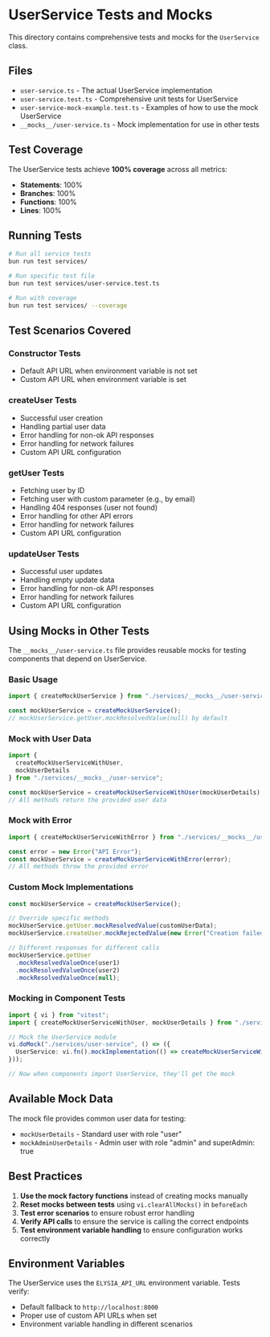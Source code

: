 # UserService Tests and Mocks

This directory contains comprehensive tests and mocks for the `UserService` class.

## Files

- `user-service.ts` - The actual UserService implementation
- `user-service.test.ts` - Comprehensive unit tests for UserService
- `user-service-mock-example.test.ts` - Examples of how to use the mock UserService
- `__mocks__/user-service.ts` - Mock implementation for use in other tests

## Test Coverage

The UserService tests achieve **100% coverage** across all metrics:
- **Statements**: 100%
- **Branches**: 100%
- **Functions**: 100%
- **Lines**: 100%

## Running Tests

```bash
# Run all service tests
bun run test services/

# Run specific test file
bun run test services/user-service.test.ts

# Run with coverage
bun run test services/ --coverage
```

## Test Scenarios Covered

### Constructor Tests
- Default API URL when environment variable is not set
- Custom API URL when environment variable is set

### createUser Tests
- Successful user creation
- Handling partial user data
- Error handling for non-ok API responses
- Error handling for network failures
- Custom API URL configuration

### getUser Tests
- Fetching user by ID
- Fetching user with custom parameter (e.g., by email)
- Handling 404 responses (user not found)
- Error handling for other API errors
- Error handling for network failures
- Custom API URL configuration

### updateUser Tests
- Successful user updates
- Handling empty update data
- Error handling for non-ok API responses
- Error handling for network failures
- Custom API URL configuration

## Using Mocks in Other Tests

The `__mocks__/user-service.ts` file provides reusable mocks for testing components that depend on UserService.

### Basic Usage

```typescript
import { createMockUserService } from "./services/__mocks__/user-service";

const mockUserService = createMockUserService();
// mockUserService.getUser.mockResolvedValue(null) by default
```

### Mock with User Data

```typescript
import { 
  createMockUserServiceWithUser, 
  mockUserDetails 
} from "./services/__mocks__/user-service";

const mockUserService = createMockUserServiceWithUser(mockUserDetails);
// All methods return the provided user data
```

### Mock with Error

```typescript
import { createMockUserServiceWithError } from "./services/__mocks__/user-service";

const error = new Error("API Error");
const mockUserService = createMockUserServiceWithError(error);
// All methods throw the provided error
```

### Custom Mock Implementations

```typescript
const mockUserService = createMockUserService();

// Override specific methods
mockUserService.getUser.mockResolvedValue(customUserData);
mockUserService.createUser.mockRejectedValue(new Error("Creation failed"));

// Different responses for different calls
mockUserService.getUser
  .mockResolvedValueOnce(user1)
  .mockResolvedValueOnce(user2)
  .mockResolvedValueOnce(null);
```

### Mocking in Component Tests

```typescript
import { vi } from "vitest";
import { createMockUserServiceWithUser, mockUserDetails } from "./services/__mocks__/user-service";

// Mock the UserService module
vi.doMock("./services/user-service", () => ({
  UserService: vi.fn().mockImplementation(() => createMockUserServiceWithUser(mockUserDetails)),
}));

// Now when components import UserService, they'll get the mock
```

## Available Mock Data

The mock file provides common user data for testing:

- `mockUserDetails` - Standard user with role "user"
- `mockAdminUserDetails` - Admin user with role "admin" and superAdmin: true

## Best Practices

1. **Use the mock factory functions** instead of creating mocks manually
2. **Reset mocks between tests** using `vi.clearAllMocks()` in `beforeEach`
3. **Test error scenarios** to ensure robust error handling
4. **Verify API calls** to ensure the service is calling the correct endpoints
5. **Test environment variable handling** to ensure configuration works correctly

## Environment Variables

The UserService uses the `ELYSIA_API_URL` environment variable. Tests verify:
- Default fallback to `http://localhost:8000`
- Proper use of custom API URLs when set
- Environment variable handling in different scenarios 